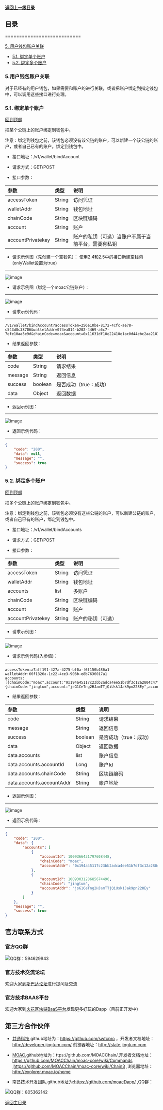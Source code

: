 #### <a href="./index.md#top">返回上一级目录</a>      

## 目录
===========================  

<a href="./chapter05.md#5. 用户钱包账户关联">5. 用户钱包账户关联</a>  <br>
* <a href="./chapter05.md#5.1. 绑定单个账户">5.1. 绑定单个账户</a>  <br> 
* <a href="./chapter05.md#5.2. 绑定多个账户">5.2. 绑定多个账户</a>  <br> 

### <a name="5. 用户钱包账户关联">5.用户钱包账户关联</a>  
对于已经有的用户钱包，如果需要和账户的进行关联，或者把账户绑定到指定钱包中，可以调用这些接口进行处理。


### <a name="5.1. 绑定单个账户">5.1. 绑定单个账户</a> 
[回到顶部](#目录)

把某个公链上的账户绑定到钱包中。

注意：绑定到钱包之前，该钱包必须没有该公链的账户，可以新建一个该公链的账户，或者自己已有的账户，绑定到钱包中。

- 接口地址：/v1/wallet/bindAccount  

- 请求方式：GET/POST  

- 接口参数： 
 
| 参数         | 类型       | 说明   |
| :------------- |:-------------| :-----|
|accessToken|String|访问凭证|
|walletAddr|String|钱包地址|
|chainCode|String|区块链编码|
|account|String|账户|
|accountPrivatekey|String|账户的私钥（可选）当账户不属于当前平台，需要有私钥|
- 请求示例图（先创建一个空钱包）：  使用2.4和2.5中的接口新建空钱包(onlyWallet设置为true)
---
![image](./pics/app_emptyWallet.jpg?raw=true)

- 请求示例图（绑定一个moac公链账户）：  
---
![image](./pics/wallet_bindAccount.jpg?raw=true)

- 请求示例代码：
---
```
/v1/wallet/bindAccount?accessToken=256e10be-8172-4cfc-ae78-c543d8c38706&walletAddr=074ea814-b202-4469-a6c7-7efe10aa3e9d&chainCode=moac&account=0x11631df10e22410e1ac0d44ebc2aa21811ed645a&accountPrivatekey=a1da976cf6106c52365d463096d144a8ac8567323719e4a512143751579756a1
```

- 结果返回参数：

| 参数         | 类型       | 说明   |
| :------------- |:-------------| :-----|
|code|String|请求结果|
|message|String|返回信息|
|success|boolean|是否成功（true：成功）|
|data|Object|返回数据|  
- 返回示例图：
---
![image](./pics/wallet_bindAccount_result.jpg?raw=true)

- 返回示例代码： 
---
``` json
{
    "code": "200",
    "data": null,
    "message": "",
    "success": true
}
```
### <a name="5.2. 绑定多个账户">5.2. 绑定多个账户</a>  
[回到顶部](#目录)

把多个公链上的账户绑定到钱包中。

注意：绑定到钱包之前，该钱包必须没有这些公链的账户，可以新建公链的账户，或者自己已有的账户，绑定到钱包中。

- 接口地址：/v1/wallet/bindAccounts  

- 请求方式：GET/POST  

- 接口参数：  

| 参数         | 类型       | 说明   |
| :------------- |:-------------| :-----|
|accessToken|String|访问凭证|
|walletAddr|String|钱包地址|
|accounts|list|多账户|
|chainCode|String|区块链编码|
|account|String|账户|
|accountPrivatekey|String|账户的秘钥（可选）|
- 请求示例图：
---
![image](./pics/wallet_bindAccounts.jpg?raw=true)

- 请求示例代码(入参值)：
---
```
accessToken:a7aff191-427a-4275-bf0a-f6f150b486a1
walletAddr:66f1326a-1c22-4ce3-903b-e8b7636017a1
accounts:[{chainCode:"moac",account:"0x194a45117c23bb2adca4ee51b7df3c12a2804c47",accountPrivatekey:"97dadf6c897cf042d7e2f279fac87635ef3e0c378b4f1bbf48acb23cd00c7e5b"},{chainCode:"jingtum",account:"jsG1CeTng2HJamTTjQiUsk1Jak9pn228Ey",accountPrivatekey:""}]
```

- 结果返回参数：

| 参数         | 类型       | 说明   |
| :------------- |:-------------| :-----|
|code|String|请求结果|
|message|String|返回信息|
|success|boolean|是否成功（true：成功）|
|data|Object|返回数据|  
|data.accounts|list|账户信息|  
|data.accounts.accountId|Long|账户Id|  
|data.accounts.chainCode|String|区块链编码|  
|data.accounts.accountAddr|String|账户地址|

- 返回示例图：
---
![image](./pics/wallet_bindAccounts_result.jpg?raw=true)


- 返回示例代码：
---
```json
{
    "code": "200",
    "data": {
        "accounts": [
            {
                "accountId": 1009366431797608448,
                "chainCode": "moac",
                "accountAddr": "0x194a45117c23bb2adca4ee51b7df3c12a2804c47"
            },
            {
                "accountId": 1009303128685674496,
                "chainCode": "jingtum",
                "accountAddr": "jsG1CeTng2HJamTTjQiUsk1Jak9pn228Ey"
            }
        ]
    },
    "message": "",
    "success": true
}
```



## 官方联系方式

### 官方QQ群

![QQ群：594629943](../sp.png)

### 官方技术交流论坛
  欢迎大家到<a href="http://sparkda.com/">斯巴达论坛</a>进行提问及交流 

### 官方技术BAAS平台
  欢迎大家到<a href="http://baas.sparkchain.cn/">火花区块链BaaS平台</a>发现更多好玩的Dapp（目前正开发中）


## 第三方合作伙伴

 - <a href="https://www.jingtum.com/">井通科技</a>,github地址为：https://github.com/swtcpro ，开发者文档地址：http://developer.jingtum.com/  浏览器地址：http://state.jingtum.com

 - <a href="http://www.moac.io/">MOAC</a>,github地址为：ttps://github.com/MOACChain/,开发者文档地址：https://github.com/MOACChain/moac-core/wiki/Commands ,https://github.com/MOACChain/moac-core/wiki/Chain3 ,浏览器地址：http://explorer.moac.io/home

 - 南昌技术开发团队,github地址为:https://github.com/moacDapp/ ,QQ群：

 ![QQ群：805362142](../nc.png)

<a href="./index.md#top">返回主目录</a>  <br>


